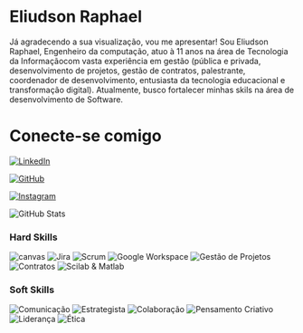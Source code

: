 # Eliudson Raphael

Já agradecendo a sua visualização, vou me apresentar! Sou Eliudson Raphael, Engenheiro da computação, atuo à 11 anos na área de
Tecnologia da Informaçãocom vasta experiência em gestão (pública e privada, desenvolvimento de projetos, gestão de contratos, palestrante, coordenador
de desenvolvimento, entusiasta da tecnologia educacional e transformação digital). Atualmente, busco fortalecer minhas skils na área de desenvolvimento de Software.

# Conecte-se comigo
[![LinkedIn](https://img.shields.io/badge/LinkedIn-2f4538?style=for-the-badge&logo=linkedin&logoColor=white)](https://www.linkedin.com/in/eliudson-raphael)

[![GitHub](https://img.shields.io/badge/GitHub-2f4538?style=for-the-badge&logo=github&logoColor=fff)](https://github.com/eliudsonraphael/)

[![Instagram](https://img.shields.io/badge/Instagram-2f4538?style=for-the-badge&logo=instagram&logoColor=fff)](https://www.instagram.com/eliudson.raphael/)

![GitHub Stats](https://github-readme-stats.vercel.app/api?username=eliudsonraphael&theme=transparent&bg_color=2f4538&border_color=fff&show_icons=true&icon_color=fff&title_color=fff&text_color=fff)

### Hard Skills
![canvas](https://img.shields.io/badge/CANVAS-darkgreen)
![Jira](https://img.shields.io/badge/JIRA-darkgreen)
![Scrum](https://img.shields.io/badge/SCRUM-darkgreen)
![Google Workspace](https://img.shields.io/badge/Google_Admin-darkgreen)
![Gestão de Projetos](https://img.shields.io/badge/Gestão_de_Projetos-darkgreen)
![Contratos](https://img.shields.io/badge/Gestão_de_Contratos_Públicos_de_tecnologia-darkgreen)
![Scilab & Matlab](https://img.shields.io/badge/SCILAB_&_MATLAB-darkgreen)

### Soft Skills
![Comunicação](https://img.shields.io/badge/Communicativo-darkgreen)
![Estrategista](https://img.shields.io/badge/Estratégia_e_Planejamento-darkgreen)
![Colaboração](https://img.shields.io/badge/Colaboração-darkgreen)
![Pensamento Criativo](https://img.shields.io/badge/Pensamento_Criativo-darkgreen)
![Liderança](https://img.shields.io/badge/Liderança-darkgreen)
![Ética](https://img.shields.io/badge/Pensamento_Ética-darkgreen)
